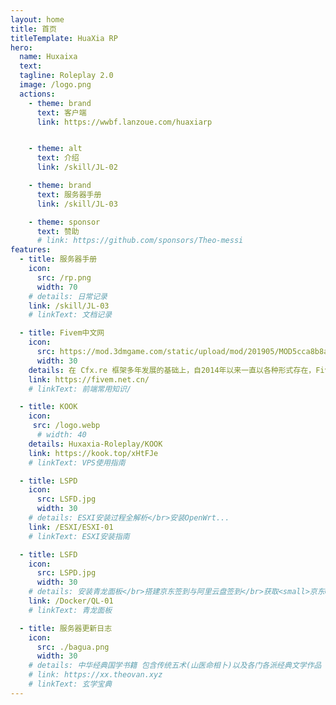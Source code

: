```yaml
---
layout: home
title: 首页
titleTemplate: HuaXia RP
hero:
  name: Huxaixa
  text:
  tagline: Roleplay 2.0 
  image: /logo.png
  actions:
    - theme: brand
      text: 客户端
      link: https://wwbf.lanzoue.com/huaxiarp


    - theme: alt
      text: 介绍
      link: /skill/JL-02

    - theme: brand
      text: 服务器手册
      link: /skill/JL-03

    - theme: sponsor
      text: 赞助
      # link: https://github.com/sponsors/Theo-messi
features:
  - title: 服务器手册
    icon:
      src: /rp.png
      width: 70
    # details: 日常记录
    link: /skill/JL-03
    # linkText: 文档记录

  - title: Fivem中文网
    icon:
      src: https://mod.3dmgame.com/static/upload/mod/201905/MOD5cca8b8add04a.png
      width: 30
    details: 在 Cfx.re 框架多年发展的基础上，自2014年以来一直以各种形式存在，FiveM是最早开源的GTA5私服联机框架。我们一直将社区（包括玩家，服务器所有者和更大的GTA改装社区）放在首位。
    link: https://fivem.net.cn/
    # linkText: 前端常用知识/

  - title: KOOK
    icon: 
     src: /logo.webp
      # width: 40
    details: Huxaxia-Roleplay/KOOK
    link: https://kook.top/xHtFJe
    # linkText: VPS使用指南

  - title: LSPD
    icon:
      src: LSFD.jpg
      width: 30
    # details: ESXI安装过程全解析</br>安装OpenWrt...
    link: /ESXI/ESXI-01
    # linkText: ESXI安装指南

  - title: LSFD
    icon:
      src: LSPD.jpg
      width: 30
    # details: 安装青龙面板</br>搭建京东签到与阿里云盘签到</br>获取<small>京东Cookie/阿里云盘Cookie</small>
    link: /Docker/QL-01
    # linkText: 青龙面板

  - title: 服务器更新日志
    icon:
      src: ./bagua.png
      width: 30
    # details: 中华经典国学书籍 包含传统五术(山医命相卜)以及各门各派经典文学作品
    # link: https://xx.theovan.xyz
    # linkText: 玄学宝典
---
```

